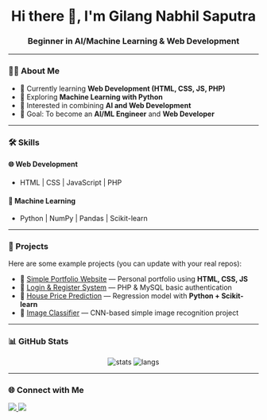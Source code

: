 <!-- Profile Header -->
<h1 align="center">Hi there 👋, I'm Gilang Nabhil Saputra</h1>
<h3 align="center">Beginner in AI/Machine Learning & Web Development</h3>

---

### 👨‍💻 About Me
- 🌱 Currently learning **Web Development (HTML, CSS, JS, PHP)**  
- 🤖 Exploring **Machine Learning with Python**  
- 🚀 Interested in combining **AI and Web Development**  
- 🎯 Goal: To become an **AI/ML Engineer** and **Web Developer**

---

### 🛠️ Skills
#### 🌐 Web Development
- HTML | CSS | JavaScript | PHP  

#### 🤖 Machine Learning
- Python | NumPy | Pandas | Scikit-learn  

---

### 📌 Projects
Here are some example projects (you can update with your real repos):
- 🔗 [Simple Portfolio Website](#) — Personal portfolio using **HTML, CSS, JS**
- 🔗 [Login & Register System](#) — PHP & MySQL basic authentication
- 🔗 [House Price Prediction](#) — Regression model with **Python + Scikit-learn**
- 🔗 [Image Classifier](#) — CNN-based simple image recognition project  

---

### 📊 GitHub Stats
<p align="center">
  <img src="https://github-readme-stats.vercel.app/api?username=gilangnabhil&show_icons=true&theme=radical" alt="stats"/>
  <img src="https://github-readme-stats.vercel.app/api/top-langs/?username=gilangnabhil&layout=compact&theme=radical" alt="langs"/>
</p>

---

### 🌐 Connect with Me
<p align="left">
<a href="https://www.linkedin.com/in/your-linkedin" target="_blank">
  <img src="https://img.shields.io/badge/LinkedIn-blue?logo=linkedin&logoColor=white" />
</a>
<a href="mailto:your.email@example.com">
  <img src="https://img.shields.io/badge/Email-D14836?logo=gmail&logoColor=white" />
</a>
</p>

